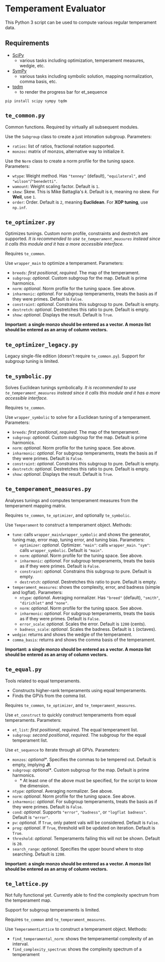 # Temperament Evaluator

This Python 3 script can be used to compute various regular temperament data.

## Requirements

- [SciPy](https://scipy.org/)
	- various tasks including optimization, temperament measures, wedgie, etc. 
- [SymPy](https://www.sympy.org/en/index.html)
	- various tasks including symbolic solution, mapping normalization, comma basis, etc. 
- [tqdm](https://tqdm.github.io/)
	- to render the progress bar for et_sequence

```
pip install scipy sympy tqdm
```

## `te_common.py`

Common functions. Required by virtually all subsequent modules. 

Use the `Subgroup` class to create a just intonation subgroup. Parameters: 
- `ratios`: list of ratios, fractional notation supported. 
- `monzos`: matrix of monzos, alternative way to initialize it. 

Use the `Norm` class to create a norm profile for the tuning space. Parameters: 
- `wtype`: Weight method. Has `"tenney"` (default), `"equilateral"`, and `"wilson"`/`"benedetti"`. 
- `wamount`: Weight scaling factor. Default is `1`. 
- `skew`: Skew. This is Mike Battaglia's *k*. Default is `0`, meaning no skew. For **Weil**, use `1`. 
- `order`: Order. Default is `2`, meaning **Euclidean**. For **XOP tuning**, use `np.inf`. 

## `te_optimizer.py`

Optimizes tunings. Custom norm profile, constraints and destretch are supported. *It is recommended to use `te_temperament_measures` instead since it calls this module and it has a more accessible interface.*

Requires `te_common`. 

Use `wrapper_main` to optimize a temperament. Parameters: 
- `breeds`: *first positional*, *required*. The map of the temperament. 
- `subgroup`: *optional*. Custom subgroup for the map. Default is prime harmonics. 
- `norm`: *optional*. Norm profile for the tuning space. See above. 
- `inharmonic`: *optional*. For subgroup temperaments, treats the basis as if they were primes. Default is `False`. 
- `constraint`: *optional*. Constrains this subgroup to pure. Default is empty. 
- `destretch`: *optional*. Destretches this ratio to pure. Default is empty. 
- `show`: *optional*. Displays the result. Default is `True`. 

**Important: a single monzo should be entered as a vector. A monzo list should be entered as an array of column vectors.** 

## `te_optimizer_legacy.py`

Legacy single-file edition (doesn't require `te_common.py`). Support for subgroup tuning is limited. 

## `te_symbolic.py`

Solves Euclidean tunings symbolically. *It is recommended to use `te_temperament_measures` instead since it calls this module and it has a more accessible interface.*

Requires `te_common`. 

Use `wrapper_symbolic` to solve for a Euclidean tuning of a temperament. Parameters: 
- `breeds`: *first positional*, *required*. The map of the temperament. 
- `subgroup`: *optional*. Custom subgroup for the map. Default is prime harmonics. 
- `norm`: *optional*. Norm profile for the tuning space. See above. 
- `inharmonic`: *optional*. For subgroup temperaments, treats the basis as if they were primes. Default is `False`. 
- `constraint`: *optional*. Constrains this subgroup to pure. Default is empty. 
- `destretch`: *optional*. Destretches this ratio to pure. Default is empty. 
- `show`: *optional*. Displays the result. Default is `True`. 

## `te_temperament_measures.py`

Analyses tunings and computes temperament measures from the temperament mapping matrix. 

Requires `te_common`, `te_optimizer`, and optionally `te_symbolic`. 

Use `Temperament` to construct a temperament object. Methods: 
- `tune`: calls `wrapper_main`/`wrapper_symbolic` and shows the generator, tuning map, error map, tuning error, and tuning bias. Parameters: 
	- `optimizer`: *optional*. Optimizer. `"main"`: calls `wrapper_main`. `"sym"`: calls `wrapper_symbolic`. Default is `"main"`. 
	- `norm`: *optional*. Norm profile for the tuning space. See above. 
	- `inharmonic`: *optional*. For subgroup temperaments, treats the basis as if they were primes. Default is `False`. 
	- `constraint`: *optional*. Constrains this subgroup to pure. Default is empty. 
	- `destretch`: *optional*. Destretches this ratio to pure. Default is empty. 
- `temperament_measures`: shows the complexity, error, and badness (simple and logflat). Parameters: 
	- `ntype`: *optional*. Averaging normalizer. Has `"breed"` (default), `"smith"`, `"dirichlet"` and `"none"`. 
	- `norm`: *optional*. Norm profile for the tuning space. See above. 
	- `inharmonic`: *optional*. For subgroup temperaments, treats the basis as if they were primes. Default is `False`. 
	- `error_scale`: *optional*. Scales the error. Default is `1200` (cents).
	- `badness_scale`: *optional*. Scales the badness. Default is `1` (octaves). 
- `wedgie`: returns and shows the wedgie of the temperament. 
- `comma_basis`: returns and shows the comma basis of the temperament. 

**Important: a single monzo should be entered as a vector. A monzo list should be entered as an array of column vectors.** 

## `te_equal.py`

Tools related to equal temperaments. 
- Constructs higher-rank temperaments using equal temperaments. 
- Finds the GPVs from the comma list. 

Requires `te_common`, `te_optimizer`, and `te_temperament_measures`. 

Use `et_construct` to quickly construct temperaments from equal temperaments. Parameters: 
- `et_list`: *first positional*, *required*. The equal temperament list. 
- `subgroup`: *second positional*, *required*. The subgroup for the equal temperament list. 

Use `et_sequence` to iterate through all GPVs. Parameters: 
- `monzos`: *optional\**. Specifies the commas to be tempered out. Default is empty, implying **JI**. 
- `subgroup`: *optional\**. Custom subgroup for the map. Default is prime harmonics. 
	- \* At least one of the above must be specified, for the script to know the dimension. 
- `ntype`: *optional*. Averaging normalizer. See above. 
- `norm`: *optional*. Norm profile for the tuning space. See above. 
- `inharmonic`: *optional*. For subgroup temperaments, treats the basis as if they were primes. Default is `False`. 
- `cond`: *optional*. Supports `"error"`, `"badness"`, or `"logflat badness"`. Default is `"error"`. 
- `pv`: *optional*. If `True`, only patent vals will be considered. Default is `False`. 
- `prog`: *optional*. If `True`, threshold will be updated on iteration. Default is `True`. 
- `threshold`: *optional*. Temperaments failing this will not be shown. Default is `20`. 
- `search_range`: *optional*. Specifies the upper bound where to stop searching. Default is `1200`. 

**Important: a single monzo should be entered as a vector. A monzo list should be entered as an array of column vectors.** 

## `te_lattice.py`

Not fully functional yet. Currently able to find the complexity spectrum from the temperament map. 

Support for subgroup temperaments is limited. 

Requires `te_common` and `te_temperament_measures`. 

Use `TemperamentLattice` to construct a temperament object. Methods: 
- `find_temperamental_norm`: shows the temperamental complexity of an interval. 
- `find_complexity_spectrum`: shows the complexity spectrum of a temperament
